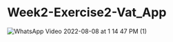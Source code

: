 # Week2-Exercise2-Vat_App

![WhatsApp Video 2022-08-08 at 1 14 47 PM (1)](https://user-images.githubusercontent.com/95444663/183396440-aa6a9d60-d732-431a-9811-dc7318f711cd.gif)

